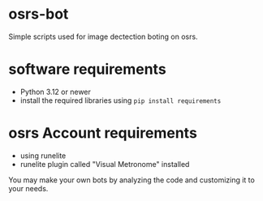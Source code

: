 # osrs-bot
Simple scripts used for image dectection boting on osrs.

# software requirements
 - Python 3.12 or newer
 - install the required libraries using `pip install requirements`

# osrs Account requirements
 - using runelite
 - runelite plugin called "Visual Metronome" installed

You may make your own bots by analyzing the code and customizing it to your needs.